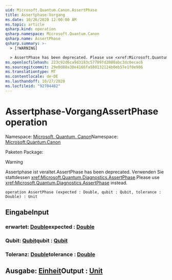 ```yaml
---
uid: Microsoft.Quantum.Canon.AssertPhase
title: Assertphase-Vorgang
ms.date: 10/26/2020 12:00:00 AM
ms.topic: article
qsharp.kind: operation
qsharp.namespace: Microsoft.Quantum.Canon
qsharp.name: AssertPhase
qsharp.summary: >-
  > [!WARNING]

  > AssertPhase has been deprecated. Please use <xref:Microsoft.Quantum.Diagnostics.AssertPhase> instead.
ms.openlocfilehash: 223c92d6ca9d3183c57709fd2080abc3dc0ecac6
ms.sourcegitcommit: 29e0d88a30e4166fa580132124b0eb57e1f0e986
ms.translationtype: MT
ms.contentlocale: de-DE
ms.lasthandoff: 10/27/2020
ms.locfileid: "92704482"
---
```

# <a name="assertphase-operation"></a><span data-ttu-id="761c0-102">Assertphase-Vorgang</span><span class="sxs-lookup"><span data-stu-id="761c0-102">AssertPhase operation</span></span>

<span data-ttu-id="761c0-103">Namespace: [Microsoft. Quantum. Canon](xref:Microsoft.Quantum.Canon)</span><span class="sxs-lookup"><span data-stu-id="761c0-103">Namespace: [Microsoft.Quantum.Canon](xref:Microsoft.Quantum.Canon)</span></span>

<span data-ttu-id="761c0-104">Paketen [](https://nuget.org/packages/)</span><span class="sxs-lookup"><span data-stu-id="761c0-104">Package: [](https://nuget.org/packages/)</span></span>


> [!WARNING]
> <span data-ttu-id="761c0-105">Assertphase ist veraltet.</span><span class="sxs-lookup"><span data-stu-id="761c0-105">AssertPhase has been deprecated.</span></span> <span data-ttu-id="761c0-106">Verwenden Sie stattdessen <xref:Microsoft.Quantum.Diagnostics.AssertPhase>.</span><span class="sxs-lookup"><span data-stu-id="761c0-106">Please use <xref:Microsoft.Quantum.Diagnostics.AssertPhase> instead.</span></span>



```qsharp
operation AssertPhase (expected : Double, qubit : Qubit, tolerance : Double) : Unit
```


## <a name="input"></a><span data-ttu-id="761c0-107">Eingabe</span><span class="sxs-lookup"><span data-stu-id="761c0-107">Input</span></span>

### <a name="expected--double"></a><span data-ttu-id="761c0-108">erwartet: [Double](xref:microsoft.quantum.lang-ref.double)</span><span class="sxs-lookup"><span data-stu-id="761c0-108">expected : [Double](xref:microsoft.quantum.lang-ref.double)</span></span>




### <a name="qubit--qubit"></a><span data-ttu-id="761c0-109">Qubit: [Qubit](xref:microsoft.quantum.lang-ref.qubit)</span><span class="sxs-lookup"><span data-stu-id="761c0-109">qubit : [Qubit](xref:microsoft.quantum.lang-ref.qubit)</span></span>




### <a name="tolerance--double"></a><span data-ttu-id="761c0-110">Toleranz: [Double](xref:microsoft.quantum.lang-ref.double)</span><span class="sxs-lookup"><span data-stu-id="761c0-110">tolerance : [Double](xref:microsoft.quantum.lang-ref.double)</span></span>





## <a name="output--unit"></a><span data-ttu-id="761c0-111">Ausgabe: [Einheit](xref:microsoft.quantum.lang-ref.unit)</span><span class="sxs-lookup"><span data-stu-id="761c0-111">Output : [Unit](xref:microsoft.quantum.lang-ref.unit)</span></span>

